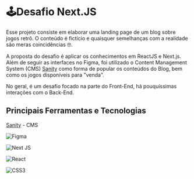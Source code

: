 
# 🕹️Desafio Next.JS

Esse projeto consiste em elaborar uma landing page de um blog sobre jogos retrô. O conteúdo é fictício e quaisquer semelhanças com a realidade são meras coincidências 🤓.

A proposta do desafio é aplicar os conhecimentos em ReactJS e Next.js. Além de seguir as interfaces no Figma, foi utilizado o Content Management System (CMS) [Sanity](https://www.sanity.io) como forma de popular os conteúdos do Blog, bem como os jogos disponíveis para "venda".

No geral, é um desafio focado na parte do Front-End, há pouquíssimas interações com o Back-End.



##  Principais Ferramentas e Tecnologias

[Sanity](https://www.sanity.io) - CMS

![Figma](https://img.shields.io/badge/figma-%23F24E1E.svg?style=for-the-badge&logo=figma&logoColor=white)

![Next JS](https://img.shields.io/badge/Next-black?style=for-the-badge&logo=next.js&logoColor=white)

![React](https://img.shields.io/badge/react-%2320232a.svg?style=for-the-badge&logo=react&logoColor=%2361DAFB)

![CSS3](https://img.shields.io/badge/css3-%231572B6.svg?style=for-the-badge&logo=css3&logoColor=white)

